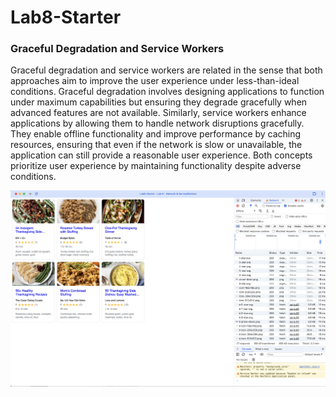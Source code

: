 # Lab8-Starter

### Graceful Degradation and Service Workers

Graceful degradation and service workers are related in the sense that both approaches aim to improve the user experience under less-than-ideal conditions. Graceful degradation involves designing applications to function under maximum capabilities but ensuring they degrade gracefully when advanced features are not available. Similarly, service workers enhance applications by allowing them to handle network disruptions gracefully. They enable offline functionality and improve performance by caching resources, ensuring that even if the network is slow or unavailable, the application can still provide a reasonable user experience. Both concepts prioritize user experience by maintaining functionality despite adverse conditions.

![pwa.png](pwa.png)
